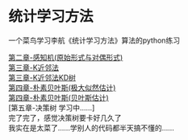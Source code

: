# 统计学习方法
一个菜鸟学习李航《统计学习方法》算法的python练习

[第二章-感知机(原始形式与对偶形式)](https://github.com/dreamrains/Statistical-Learning-Methods/blob/main/perceptron.py)  
[第三章-K近邻法](https://github.com/dreamrains/Statistical-Learning-Methods/blob/main/knn.py)  
[第三章-K近邻法KD树](https://github.com/dreamrains/Statistical-Learning-Methods/blob/main/kdtree.py)  
[第四章-朴素贝叶斯(极大似然估计)](https://github.com/dreamrains/Statistical-Learning-Methods/blob/main/NaiveBayesMLE.py)  
[第四章-朴素贝叶斯(贝叶斯估计)](https://github.com/dreamrains/Statistical-Learning-Methods/blob/main/NaiveBayesMAP.py)  
[第五章-决策树 学习中……]  
完了完了，感觉决策树要卡好几久了  
我实在是太菜了……学别人的代码都半天搞不懂的……
